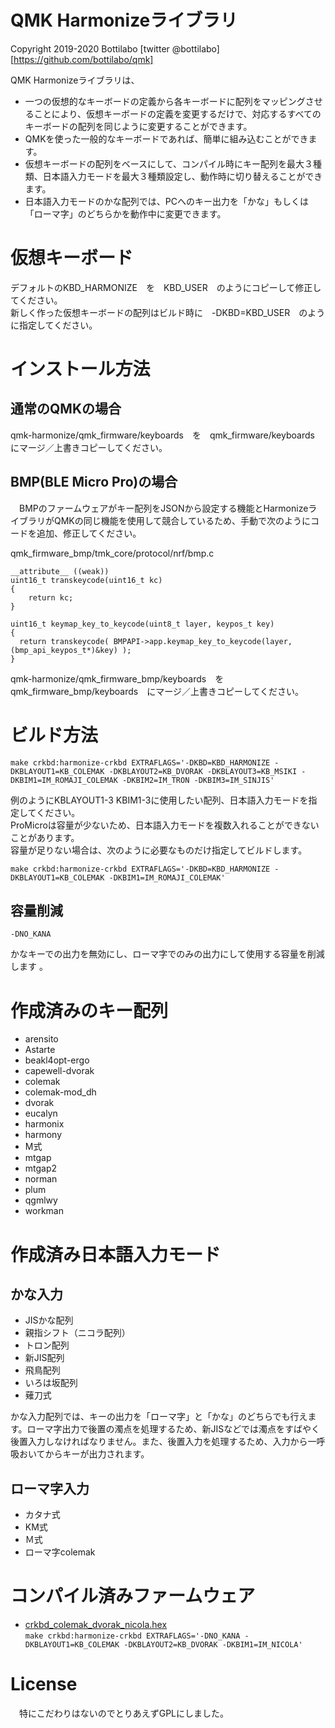 # QMK Harmonizeライブラリ

Copyright 2019-2020 Bottilabo [twitter @bottilabo]
                         [https://github.com/bottilabo/qmk]

QMK Harmonizeライブラリは、
- 一つの仮想的なキーボードの定義から各キーボードに配列をマッピングさせることにより、仮想キーボードの定義を変更するだけで、対応するすべてのキーボードの配列を同じように変更することができます。
- QMKを使った一般的なキーボードであれば、簡単に組み込むことができます。
- 仮想キーボードの配列をベースにして、コンパイル時にキー配列を最大３種類、日本語入力モードを最大３種類設定し、動作時に切り替えることができます。
- 日本語入力モードのかな配列では、PCへのキー出力を「かな」もしくは「ローマ字」のどちらかを動作中に変更できます。


# 仮想キーボード
デフォルトのKBD_HARMONIZE　を　KBD_USER　のようにコピーして修正してください。  
新しく作った仮想キーボードの配列はビルド時に　-DKBD=KBD_USER　のように指定してください。  




# インストール方法

## 通常のQMKの場合

qmk-harmonize/qmk_firmware/keyboards　を　qmk_firmware/keyboards　にマージ／上書きコピーしてください。


## BMP(BLE Micro Pro)の場合

　BMPのファームウェアがキー配列をJSONから設定する機能とHarmonizeライブラリがQMKの同じ機能を使用して競合しているため、手動で次のようにコードを追加、修正してください。


qmk_firmware_bmp/tmk_core/protocol/nrf/bmp.c
```
__attribute__ ((weak))
uint16_t transkeycode(uint16_t kc)
{
	return kc;
}

uint16_t keymap_key_to_keycode(uint8_t layer, keypos_t key)
{
  return transkeycode( BMPAPI->app.keymap_key_to_keycode(layer, (bmp_api_keypos_t*)&key) );
}
```

qmk-harmonize/qmk_firmware_bmp/keyboards　を　qmk_firmware_bmp/keyboards　にマージ／上書きコピーしてください。


# ビルド方法
```
make crkbd:harmonize-crkbd EXTRAFLAGS='-DKBD=KBD_HARMONIZE -DKBLAYOUT1=KB_COLEMAK -DKBLAYOUT2=KB_DVORAK -DKBLAYOUT3=KB_MSIKI -DKBIM1=IM_ROMAJI_COLEMAK -DKBIM2=IM_TRON -DKBIM3=IM_SINJIS'
```

例のようにKBLAYOUT1-3 KBIM1-3に使用したい配列、日本語入力モードを指定してください。  
ProMicroは容量が少ないため、日本語入力モードを複数入れることができないことがあります。  
容量が足りない場合は、次のように必要なものだけ指定してビルドします。  
```
make crkbd:harmonize-crkbd EXTRAFLAGS='-DKBD=KBD_HARMONIZE -DKBLAYOUT1=KB_COLEMAK -DKBIM1=IM_ROMAJI_COLEMAK'
```

## 容量削減

```
-DNO_KANA
```
かなキーでの出力を無効にし、ローマ字でのみの出力にして使用する容量を削減します
。

# 作成済みのキー配列

- arensito
- Astarte
- beakl4opt-ergo
- capewell-dvorak
- colemak
- colemak-mod_dh
- dvorak
- eucalyn
- harmonix
- harmony
- M式
- mtgap
- mtgap2
- norman
- plum
- qgmlwy
- workman

# 作成済み日本語入力モード

## かな入力
- JISかな配列
- 親指シフト（ニコラ配列）
- トロン配列
- 新JIS配列
- 飛鳥配列
- いろは坂配列
- 薙刀式

かな入力配列では、キーの出力を「ローマ字」と「かな」のどちらでも行えます。ローマ字出力で後置の濁点を処理するため、新JISなどでは濁点をすばやく後置入力しなければなりません。また、後置入力を処理するため、入力から一呼吸おいてからキーが出力されます。


## ローマ字入力
- カタナ式
- KM式
- Ｍ式
- ローマ字colemak

# コンパイル済みファームウェア

- [crkbd_colemak_dvorak_nicola.hex](precompiled/crkbd_colemak_dvorak_nicola.hex)  
`make crkbd:harmonize-crkbd EXTRAFLAGS='-DNO_KANA -DKBLAYOUT1=KB_COLEMAK -DKBLAYOUT2=KB_DVORAK -DKBIM1=IM_NICOLA'`


# License
　特にこだわりはないのでとりあえずGPLにしました。
